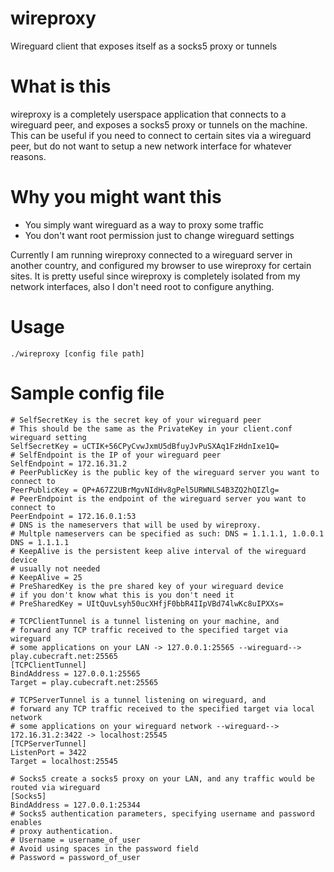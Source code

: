 # wireproxy
Wireguard client that exposes itself as a socks5 proxy or tunnels

# What is this
wireproxy is a completely userspace application that connects to a wireguard peer,
and exposes a socks5 proxy or tunnels on the machine. This can be useful if you need
to connect to certain sites via a wireguard peer, but do not want to setup a new network
interface for whatever reasons.

# Why you might want this
- You simply want wireguard as a way to proxy some traffic
- You don't want root permission just to change wireguard settings

Currently I am running wireproxy connected to a wireguard server in another country,
and configured my browser to use wireproxy for certain sites. It is pretty useful since
wireproxy is completely isolated from my network interfaces, also I don't need root to configure
anything.

# Usage
`./wireproxy [config file path]`

# Sample config file
```
# SelfSecretKey is the secret key of your wireguard peer
# This should be the same as the PrivateKey in your client.conf wireguard setting
SelfSecretKey = uCTIK+56CPyCvwJxmU5dBfuyJvPuSXAq1FzHdnIxe1Q=
# SelfEndpoint is the IP of your wireguard peer
SelfEndpoint = 172.16.31.2
# PeerPublicKey is the public key of the wireguard server you want to connect to
PeerPublicKey = QP+A67Z2UBrMgvNIdHv8gPel5URWNLS4B3ZQ2hQIZlg=
# PeerEndpoint is the endpoint of the wireguard server you want to connect to
PeerEndpoint = 172.16.0.1:53
# DNS is the nameservers that will be used by wireproxy.
# Multple nameservers can be specified as such: DNS = 1.1.1.1, 1.0.0.1
DNS = 1.1.1.1
# KeepAlive is the persistent keep alive interval of the wireguard device
# usually not needed
# KeepAlive = 25
# PreSharedKey is the pre shared key of your wireguard device
# if you don't know what this is you don't need it
# PreSharedKey = UItQuvLsyh50ucXHfjF0bbR4IIpVBd74lwKc8uIPXXs=

# TCPClientTunnel is a tunnel listening on your machine, and
# forward any TCP traffic received to the specified target via wireguard
# some applications on your LAN -> 127.0.0.1:25565 --wireguard--> play.cubecraft.net:25565
[TCPClientTunnel]
BindAddress = 127.0.0.1:25565
Target = play.cubecraft.net:25565

# TCPServerTunnel is a tunnel listening on wireguard, and
# forward any TCP traffic received to the specified target via local network
# some applications on your wireguard network --wireguard--> 172.16.31.2:3422 -> localhost:25545
[TCPServerTunnel]
ListenPort = 3422
Target = localhost:25545

# Socks5 create a socks5 proxy on your LAN, and any traffic would be routed via wireguard
[Socks5]
BindAddress = 127.0.0.1:25344
# Socks5 authentication parameters, specifying username and password enables
# proxy authentication.
# Username = username_of_user
# Avoid using spaces in the password field
# Password = password_of_user
```
